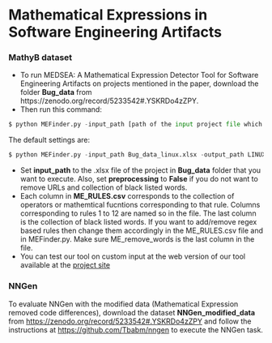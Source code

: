 # Mathematical Expressions in Software Engineering Artifacts
### MathyB dataset
<ul>
<li>To run MEDSEA: A Mathematical Expression Detector Tool for Software Engineering Artifacts on projects mentioned in the paper, download the folder <b>Bug_data</b> from https://zenodo.org/record/5233542#.YSKRDo4zZPY. </li>
<li>Then run this command:</li>
</ul>

```python
$ python MEFinder.py -input_path [path of the input project file which should be a .xlsx file] -output_path [path of the output file which should be a .csv file] - preprocessing [True or False]
```
The default settings are:
```python
$ python MEFinder.py -input_path Bug_data_linux.xlsx -output_path LINUX.csv -preprocessing True
```
<ul>
<li> Set <b>input_path</b> to the .xlsx file of the project in <b>Bug_data</b> folder that you want to execute. Also, set <b>preprocessing</b> to <b>False</b> if you do not want to remove URLs and collection of black listed words.</li>
<li> Each column in <b>ME_RULES.csv</b> corresponds to the collection of operators or mathemtical fucntions corresponding to that rule. Columns corresponding to rules 1 to 12 are named so in the file. The last column is the collection of black listed words. If you want to add/remove regex based rules then change them accordingly in the ME_RULES.csv file and in MEFinder.py. Make sure ME_remove_words is the last column in the file. </li>
<li> You can test our tool on custom input at the web version of our tool available at the <a href="https://share.streamlit.io/mathyb/mathyb_dataset/main/website/MedSea.py">project site</a></li></ul>

### NNGen
To evaluate NNGen with the modified data (Mathematical Expression removed code differences), download the dataset <b>NNGen_modified_data</b> from https://zenodo.org/record/5233542#.YSKRDo4zZPY and follow the instructions at https://github.com/Tbabm/nngen to execute the NNGen task.
